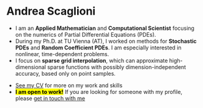 # Andrea Scaglioni
- I am an **Applied Mathematician** and **Computational Scientist** focusing on the numerics of Partial Differential Equations (PDEs).
- During my Ph.D. at TU Vienna (AT), I worked on methods for **Stochastic PDEs** and **Random Coefficient PDEs**. I am especially interested in nonlinear, time-dependent problems.
- I focus on **sparse grid interpolation**, which can approximate high-dimensional sparse functions with possibly dimension-independent accuracy, based only on point samples.
<!-- 
See my [blog post about sparse grid interpolation](https://andreascaglioni.net/...) -->
<!--
- Check out [SGMethods](https://github.com/andreascaglioni/SGMethods), my Python implementations of sparse grid interpolation. I wrote it for my research, then polished it and made it public for everyone to enjoy!
-->
- [See my CV](https://andreascaglioni.net/cv/) for more on my work and skills 
- <Mark>**I am open to work!**</Mark> If you are looking for someone with my profile, please [get in touch with me](https://andreascaglioni.net/contacts/)
<!--
- Fun Fact: I am passionate about photography. See some of my photos at [photo.andreascaglioni.net](https://asphoto.netlify.app/) 
-->

<!--
**andreascaglioni/andreascaglioni** is a ✨ _special_ ✨ repository because its `README.md` (this file) appears on your GitHub profile.

Here are some ideas to get you started:

- 🔭 I’m currently working on ...
- 🌱 I’m currently learning ...
- 👯 I’m looking to collaborate on ...
- 🤔 I’m looking for help with ...
- 💬 Ask me about ...
- 📫 How to reach me: ...
- 😄 Pronouns: ...
- ⚡ Fun fact: ...
-->
